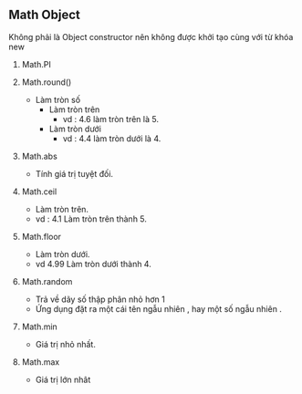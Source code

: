 ## Math Object

Không phải là Object constructor nên không được khởi tạo cùng với từ khóa new

1. Math.PI
2. Math.round()

   - Làm tròn số
     - Làm tròn trên
       - vd : 4.6 làm tròn trên là 5.
     - Làm tròn dưới
       - vd : 4.4 làm tròn dưới là 4.

3. Math.abs

   - Tính giá trị tuyệt đối.

4. Math.ceil

   - Làm tròn trên.
   - vd : 4.1 Làm tròn trên thành 5.

5. Math.floor

   - Làm tròn dưới.
   - vd 4.99 Làm tròn dưới thành 4.

6. Math.random

   - Trả về dãy số thập phân nhỏ hơn 1
   - Ứng dụng đặt ra một cái tên ngẫu nhiên , hay một số ngẫu nhiên .

7. Math.min

   - Giá trị nhỏ nhất.

8. Math.max

   - Giá trị lớn nhât
